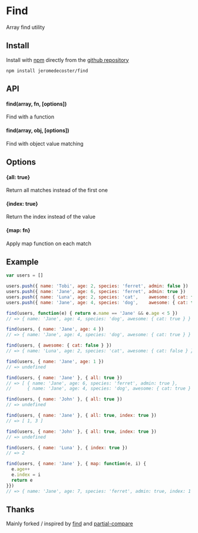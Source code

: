 # Find

Array find utility

## Install

Install with <a href="http://nodejs.org/" target="_blank">npm</a> directly from the <a href="https://github.com/jeromedecoster/find" target="_blank">github repository</a>

```
npm install jeromedecoster/find
```

## API

#### find(array, fn, [options])

Find with a function

#### find(array, obj, [options])

Find with object value matching

## Options

#### {all: true}

Return all matches instead of the first one

#### {index: true}

Return the index instead of the value

#### {map: fn}

Apply map function on each match

## Example

```js
var users = []

users.push({ name: 'Tobi', age: 2, species: 'ferret', admin: false })
users.push({ name: 'Jane', age: 6, species: 'ferret', admin: true })
users.push({ name: 'Luna', age: 2, species: 'cat',    awesome: { cat: false }})
users.push({ name: 'Jane', age: 4, species: 'dog',    awesome: { cat: true } })

find(users, function(e) { return e.name == 'Jane' && e.age < 5 })
// => { name: 'Jane', age: 4, species: 'dog', awesome: { cat: true } }

find(users, { name: 'Jane', age: 4 })
// => { name: 'Jane', age: 4, species: 'dog', awesome: { cat: true } }

find(users, { awesome: { cat: false } })
// => { name: 'Luna', age: 2, species: 'cat', awesome: { cat: false } }

find(users, { name: 'Jane', age: 1 })
// => undefined

find(users, { name: 'Jane' }, { all: true })
// => [ { name: 'Jane', age: 6, species: 'ferret', admin: true },
//      { name: 'Jane', age: 4, species: 'dog', awesome: { cat: true } } ]

find(users, { name: 'John' }, { all: true })
// => undefined

find(users, { name: 'Jane' }, { all: true, index: true })
// => [ 1, 3 ]

find(users, { name: 'John' }, { all: true, index: true })
// => undefined

find(users, { name: 'Luna' }, { index: true })
// => 2

find(users, { name: 'Jane' }, { map: function(e, i) {
  e.age++
  e.index = i
  return e
}})
// => { name: 'Jane', age: 7, species: 'ferret', admin: true, index: 1 }
```

## Thanks

Mainly forked / inspired by <a href="https://github.com/component/find" target="_blank">find</a> and <a href="https://github.com/defunctzombie/node-partial-compare" target="_blank">partial-compare</a>
